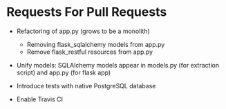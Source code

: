 # Requests For Pull Requests

* Refactoring of app.py (grows to be a monolith)
  
  * Removing flask_sqlalchemy models from app.py
  * Remove flask_restful resources from app.py

* Unify models: SQLAlchemy models appear in models.py (for extraction script) and app.py (for flask app)

* Introduce tests with native PostgreSQL database

* Enable Travis CI
